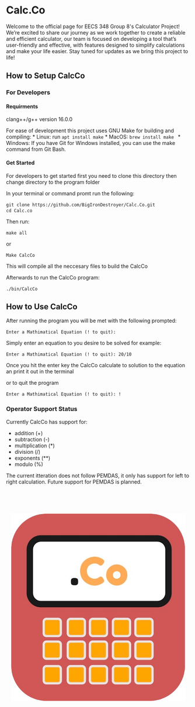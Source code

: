 # Calc.Co
Welcome to the official page for EECS 348 Group 8's Calculator Project! We’re excited to share our journey as we work together to create a reliable and efficient calculator, our team is focused on developing a tool that’s user-friendly and effective, with features designed to simplify calculations and make your life easier. Stay tuned for updates as we bring this project to life!

## How to Setup CalcCo

### For Developers

#### Requirments 

clang++/g++ version 16.0.0

For ease of development this project uses GNU Make for building and compiling:
    * Linux: run ```apt install make```
    * MacOS: ```brew install make ```
    * Windows: If you have Git for Windows installed, you can use the make command from Git Bash.

#### Get Started

For developers to get started first you need to clone this directory then change directory to the program folder

In your terminal or command promt run the following:

```
git clone https://github.com/BigIronDestroyer/Calc.Co.git
cd Calc.co
```

Then run: 
```
make all
``` 

or 

```
Make CalcCo
```

This will compile all the neccesary files to build the CalcCo

Afterwards to run the CalcCo program:

```
./bin/CalcCo
```

## How to Use CalcCo
After running the program you will be met with the following prompted:

```
Enter a Mathimatical Equation (! to quit):
```

Simply enter an equation to you desire to be solved for example:

```
Enter a Mathimatical Equation (! to quit): 20/10

```
Once you hit the enter key the CalcCo calculate to solution to the equation an print it out in the terminal

or to quit the program

```
Enter a Mathimatical Equation (! to quit): !
```

### Operator Support Status 
Currently CalcCo has support for:
* addition (+)
* subtraction (-)
* multiplication (*)
* division (/)
* exponents (**)
* modulo (%)

The current itteration does not follow PEMDAS, it only has support for left to right calculation. Future support for PEMDAS is planned.

<br>
<br>
<br>

<p align="center">
<img src="./assets/Logo.png">
</p>
